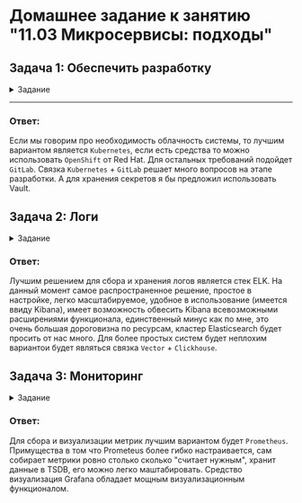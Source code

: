 # Домашнее задание к занятию "11.03 Микросервисы: подходы"

## Задача 1: Обеспечить разработку

<details>
<summary>Задание</summary>
  
Предложите решение для обеспечения процесса разработки: хранение исходного кода, непрерывная интеграция и непрерывная поставка. 
Решение может состоять из одного или нескольких программных продуктов и должно описывать способы и принципы их взаимодействия.

Решение должно соответствовать следующим требованиям:
- облачная система;
- система контроля версий Git;
- репозиторий на каждый сервис;
- запуск сборки по событию из системы контроля версий;
- запуск сборки по кнопке с указанием параметров;
- возможность привязать настройки к каждой сборке;
- возможность создания шаблонов для различных конфигураций сборок;
- возможность безопасного хранения секретных данных (пароли, ключи доступа);
- несколько конфигураций для сборки из одного репозитория;
- кастомные шаги при сборке;
- собственные докер-образы для сборки проектов;
- возможность развернуть агентов сборки на собственных серверах;
- возможность параллельного запуска нескольких сборок;
- возможность параллельного запуска тестов.
</details>

____

### Ответ:
Если мы говорим про необходимость облачность системы, то лучшим вариантом является `Kubernetes`, если есть средства то можно использовать `OpenShift` от Red Hat. Для остальных требований подойдет `GitLab`. Связка `Kubernetes` + `GitLab` решает много вопросов на этапе разработки. А для хранения секретов я бы предложил использовать Vault.


## Задача 2: Логи

<details>
<summary>Задание</summary>
Предложите решение для обеспечения сбора и анализа логов сервисов в микросервисной архитектуре.
Решение может состоять из одного или нескольких программных продуктов и должно описывать способы и принципы их взаимодействия.

Решение должно соответствовать следующим требованиям:
- сбор логов в центральное хранилище со всех хостов, обслуживающих систему;
- минимальные требования к приложениям, сбор логов из stdout;
- гарантированная доставка логов до центрального хранилища;
- обеспечение поиска и фильтрации по записям логов;
- обеспечение пользовательского интерфейса с возможностью предоставления доступа разработчикам для поиска по записям логов;
- возможность дать ссылку на сохранённый поиск по записям логов.  
</details>

### Ответ:
Лучшим решением для сбора и хранения логов является стек ELK. На данный момент самое распространенное решение, простое в настройке, легко масштабируемое, удобное в использование (имеется ввиду Kibana), имеет возможность обвесить Kibana всевозможными расширениями функционала, единственный минус как по мне, это очень большая дороговизна по ресурсам, кластер Elasticsearch будет просить от нас много. Для более простых систем будет неплохим вариантои будет являться связка `Vector` + `Clickhouse`.

## Задача 3: Мониторинг
<details>
<summary>Задание</summary>  
Предложите решение для обеспечения сбора и анализа состояния хостов и сервисов в микросервисной архитектуре.
Решение может состоять из одного или нескольких программных продуктов и должно описывать способы и принципы их взаимодействия.

Решение должно соответствовать следующим требованиям:
- сбор метрик со всех хостов, обслуживающих систему;
- сбор метрик состояния ресурсов хостов: CPU, RAM, HDD, Network;
- сбор метрик потребляемых ресурсов для каждого сервиса: CPU, RAM, HDD, Network;
- сбор метрик, специфичных для каждого сервиса;
- пользовательский интерфейс с возможностью делать запросы и агрегировать информацию;
- пользовательский интерфейс с возможностью настраивать различные панели для отслеживания состояния системы.
</details>

### Ответ:

Для сбора и визуализации метрик лучшим вариантом будет `Prometheus`. Примущества в том что Prometeus более гибко настраивается, сам собирает метрики ровно столько сколько "считает нужным", хранит данные в TSDB, его можно легко маштабировать. Средство визуализация Grafana обладает мощным визуализационным функционалом.
